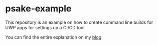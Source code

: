 # psake-example

This repository is an example on how to create command line builds for UWP apps for settings up a CI/CD tool.

You can find the entire explanation on my [blog](http://herebedragons.io/building-windows-store-apps-automatically-part-i-introduction/)
